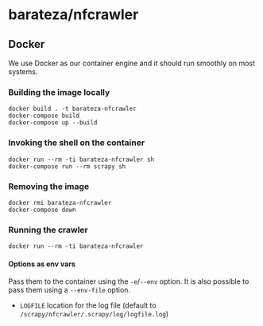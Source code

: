 barateza/nfcrawler
===================

## Docker

We use Docker as our container engine and it should run smoothly on most
systems.

### Building the image locally

    docker build . -t barateza-nfcrawler
    docker-compose build
    docker-compose up --build

### Invoking the shell on the container

    docker run --rm -ti barateza-nfcrawler sh
    docker-compose run --rm scrapy sh

### Removing the image

    docker rmi barateza-nfcrawler
    docker-compose down

### Running the crawler

    docker run --rm -ti barateza-nfcrawler

#### Options as env vars

Pass them to the container using the `-e`/`--env` option. It is also possible
to pass them using a `--env-file` option.

- `LOGFILE` location for the log file (default to `/scrapy/nfcrawler/.scrapy/log/logfile.log`)
